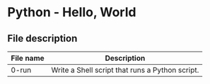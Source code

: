 # Python - Hello, World

## File description

| File name | Description                                     |
| --------- | ----------------------------------------------- |
| 0-run     | Write a Shell script that runs a Python script. |
